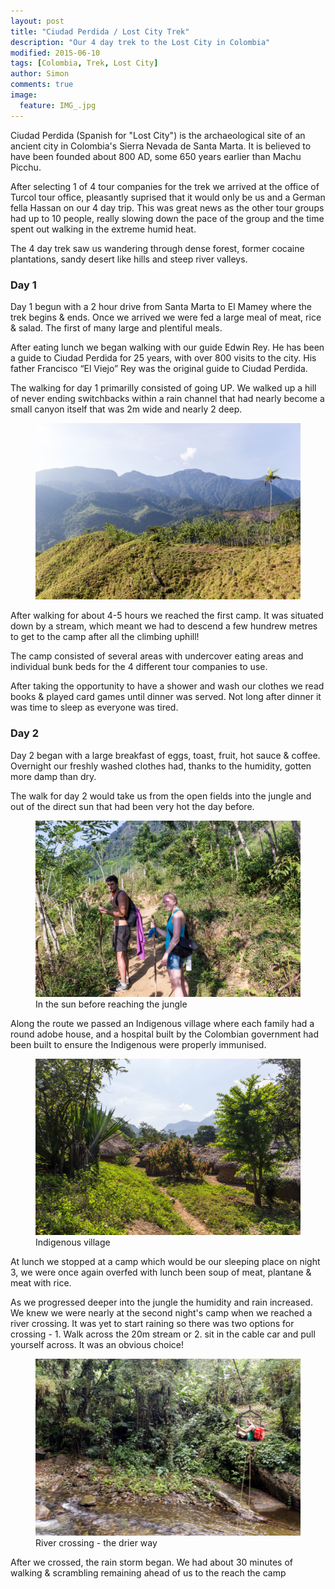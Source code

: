 ```yaml
---
layout: post
title: "Ciudad Perdida / Lost City Trek"
description: "Our 4 day trek to the Lost City in Colombia"
modified: 2015-06-10
tags: [Colombia, Trek, Lost City]
author: Simon
comments: true
image:
  feature: IMG_.jpg
---
```


Ciudad Perdida (Spanish for "Lost City") is the archaeological site of an ancient city in Colombia's Sierra Nevada de Santa Marta. It is believed to have been founded about 800 AD, some 650 years earlier than Machu Picchu.

After selecting 1 of 4 tour companies for the trek we arrived at the office of Turcol tour office, pleasantly suprised that it would only be us and a German fella Hassan on our 4 day trip. This was great news as the other tour groups had up to 10 people, really slowing down the pace of the group and the time spent out walking in the extreme humid heat.

The 4 day trek saw us wandering through dense forest, former cocaine plantations, sandy desert like hills and steep river valleys.

### Day 1

Day 1 begun with a 2 hour drive from Santa Marta to El Mamey where the trek begins & ends. Once we arrived we were fed a large meal of meat, rice & salad. The first of many large and plentiful meals.

After eating lunch we began walking with our guide Edwin Rey. He has been a guide to Ciudad Perdida for 25 years, with over 800 visits to the city. His father Francisco “El Viejo” Rey was the original guide to Ciudad Perdida.

The walking for day 1 primarilly consisted of going UP. We walked up a hill of never ending switchbacks within a rain channel that had nearly become a small canyon itself that was 2m wide and nearly 2 deep.

<figure>
	<a href="../images/IMG_7469.jpg"><img src="../images/IMG_7469.jpg" alt=""></a>
</figure>

After walking for about 4-5 hours we reached the first camp. It was situated down by a stream, which meant we had to descend a few hundrew metres to get to the camp after all the climbing uphill!

The camp consisted of several areas with undercover eating areas and individual bunk beds for the 4 different tour companies to use. 

After taking the opportunity to have a shower and wash our clothes we read books & played card games until dinner was served. Not long after dinner it was time to sleep as everyone was tired.

### Day 2

Day 2 began with a large breakfast of eggs, toast, fruit, hot sauce & coffee. Overnight our freshly washed clothes had, thanks to the humidity, gotten more damp than dry.

The walk for day 2 would take us from the open fields into the jungle and out of the direct sun that had been very hot the day before.

<figure>
	<a href="../images/IMG_7472.jpg"><img src="../images/IMG_7472.jpg" alt=""></a>
	<figcaption>In the sun before reaching the jungle</figcaption>
</figure>

Along the route we passed an Indigenous village where each family had a round adobe house, and a hospital built by the Colombian government had been built to ensure the Indigenous were properly immunised.

<figure>
	<a href="../images/IMG_7487.jpg"><img src="../images/IMG_7487.jpg" alt=""></a>
	<figcaption>Indigenous village</figcaption>
</figure>

At lunch we stopped at a camp which would be our sleeping place on night 3, we were once again overfed with lunch been soup of meat, plantane & meat with rice.

As we progressed deeper into the jungle the humidity and rain increased. We knew we were nearly at the second night's camp when we reached a river crossing. It was yet to start raining so there was two options for crossing - 1. Walk across the 20m stream or 2. sit in the cable car and pull yourself across. It was an obvious choice!

<figure>
	<a href="../images/IMG_7512.jpg"><img src="../images/IMG_7512.jpg" alt=""></a>
	<figcaption>River crossing - the drier way</figcaption>
</figure>

After we crossed, the rain storm began. We had about 30 minutes of walking & scrambling remaining ahead of us to the reach the camp
